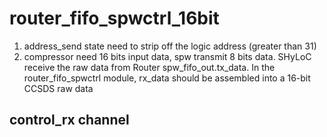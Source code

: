 # router_fifo_spwctrl_16bit

1. address_send state need to strip off the logic address (greater than 31)
2. compressor need 16 bits input data, spw transmit 8 bits data. SHyLoC receive the raw data from Router spw_fifo_out.tx_data. In the router_fifo_spwctrl module, rx_data should be assembled into a 16-bit CCSDS raw data

## control_rx channel
